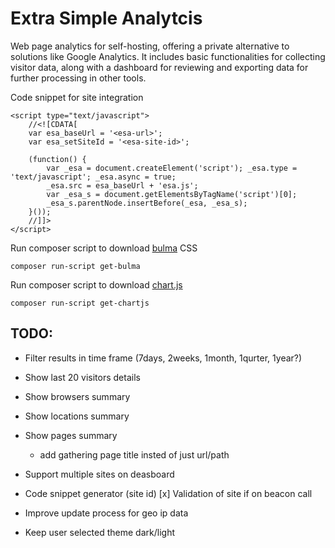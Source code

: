 # Extra Simple Analytcis

Web page analytics for self-hosting, offering a private alternative to solutions like Google Analytics. It includes basic functionalities for collecting visitor data, along with a dashboard for reviewing and exporting data for further processing in other tools.


Code snippet for site integration 
```
<script type="text/javascript">
    //<![CDATA[
    var esa_baseUrl = '<esa-url>';
    var esa_setSiteId = '<esa-site-id>';
    
    (function() {
        var _esa = document.createElement('script'); _esa.type = 'text/javascript'; _esa.async = true;
        _esa.src = esa_baseUrl + 'esa.js';
        var _esa_s = document.getElementsByTagName('script')[0]; 
        _esa_s.parentNode.insertBefore(_esa, _esa_s);
    }());
    //]]>
</script>
```

Run composer script to download [bulma](https://bulma.io/) CSS 
```
composer run-script get-bulma
```

Run composer script to download [chart.js](https://www.chartjs.org/) 
```
composer run-script get-chartjs
```



## TODO:

- Filter results in time frame (7days, 2weeks, 1month, 1qurter, 1year?)

- Show last 20 visitors details 
- Show browsers summary
- Show locations summary 
- Show pages summary 
    - add gathering page title insted of just url/path

- Support multiple sites on deasboard
- Code snippet generator (site id)
[x] Validation of site if on beacon call

- Improve update process for geo ip data
- Keep user selected theme dark/light


